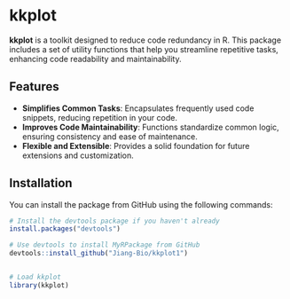 # kkplot

**kkplot** is a toolkit designed to reduce code redundancy in R. This package includes a set of utility functions that help you streamline repetitive tasks, enhancing code readability and maintainability.

## Features

- **Simplifies Common Tasks**: Encapsulates frequently used code snippets, reducing repetition in your code.
- **Improves Code Maintainability**: Functions standardize common logic, ensuring consistency and ease of maintenance.
- **Flexible and Extensible**: Provides a solid foundation for future extensions and customization.

## Installation

You can install the package from GitHub using the following commands:

```r
# Install the devtools package if you haven't already
install.packages("devtools")

# Use devtools to install MyRPackage from GitHub
devtools::install_github("Jiang-Bio/kkplot1")


# Load kkplot
library(kkplot)
